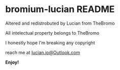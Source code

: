 # bromium-lucian README

Altered and redistrobuted by Lucian from TheBromo

All intelectual property belongs to TheBromo

I honestly hope I'm breaking any copyright

reach me at lucian.io@Outlook.com

**Enjoy!**
